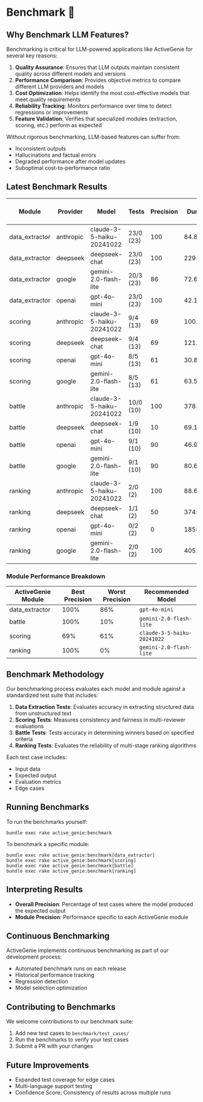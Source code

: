 # Benchmark 🧪

## Why Benchmark LLM Features?

Benchmarking is critical for LLM-powered applications like ActiveGenie for several key reasons:

1. **Quality Assurance**: Ensures that LLM outputs maintain consistent quality across different models and versions
2. **Performance Comparison**: Provides objective metrics to compare different LLM providers and models
3. **Cost Optimization**: Helps identify the most cost-effective models that meet quality requirements
4. **Reliability Tracking**: Monitors performance over time to detect regressions or improvements
5. **Feature Validation**: Verifies that specialized modules (extraction, scoring, etc.) perform as expected

Without rigorous benchmarking, LLM-based features can suffer from:
- Inconsistent outputs
- Hallucinations and factual errors
- Degraded performance after model updates
- Suboptimal cost-to-performance ratio

## Latest Benchmark Results

| Module | Provider | Model | Tests | Precision | Duration (s) | Requests | Tokens | Avg. Duration (s) |
|----------------|-----------|---------------------------|-----------|-----|-------------|-----|--------|---------|
| data_extractor | anthropic | claude-3-5-haiku-20241022 | 23/0 (23) | 100 | 84.806410   | 31  | 29718  | 3.69    |
| data_extractor | deepseek  | deepseek-chat             | 23/0 (23) | 100 | 229.362400  | 32  | 17618  | 9.97    |
| data_extractor | google    | gemini-2.0-flash-lite     | 20/3 (23) | 86  | 72.642049   | 26  | 16930  | 3.16    |
| data_extractor | openai    | gpt-4o-mini               | 23/0 (23) | 100 | 42.168443   | 29  | 13244  | 1.83    |
| scoring        | anthropic | claude-3-5-haiku-20241022 | 9/4 (13)  | 69  | 100.488182  | 13  | 18492  | 7.73    |
| scoring        | deepseek  | deepseek-chat             | 9/4 (13)  | 69  | 121.876891  | 13  | 10584  | 9.38    |
| scoring        | openai    | gpt-4o-mini               | 8/5 (13)  | 61  | 30.899037   | 13  | 9959   | 2.38    |
| scoring        | google    | gemini-2.0-flash-lite     | 8/5 (13)  | 61  | 63.592440   | 12  | 11009  | 4.89    |
| battle         | anthropic | claude-3-5-haiku-20241022 | 10/0 (10) | 100 | 378.610437  | 1   | 1272   | 37.86   |
| battle         | deepseek  | deepseek-chat             | 1/9 (10)  | 10  | 69.189029   | 10  | 3933   | 6.92    |
| battle         | openai    | gpt-4o-mini               | 9/1 (10)  | 90  | 46.945714   | 10  | 8343   | 4.69    |
| battle         | google    | gemini-2.0-flash-lite     | 9/1 (10)  | 90  | 80.621382   | 10  | 13674  | 8.06    |
| ranking        | anthropic | claude-3-5-haiku-20241022 | 2/0 (2)   | 100 | 88.662300   | 2   | 2725   | 44.33   |
| ranking        | deepseek  | deepseek-chat             | 1/1 (2)   | 50  | 3745.800662 | 243 | 313242 | 1872.90 |
| ranking        | openai    | gpt-4o-mini               | 0/2 (2)   | 0   | 1858.974373 | 288 | 436665 | 929.49  |
| ranking        | google    | gemini-2.0-flash-lite     | 2/0 (2)   | 100 | 405.893377  | 80  | 133440 | 202.95  |

### Module Performance Breakdown

| ActiveGenie Module | Best Precision | Worst Precision | Recommended Model |
|--------------------|-------------------|-------------------|-------------------|
| data_extractor | 100% | 86% | `gpt-4o-mini` |
| battle | 100% | 10% | `gemini-2.0-flash-lite` |
| scoring | 69% | 61% | `claude-3-5-haiku-20241022` |
| ranking | 100% | 0% | `gemini-2.0-flash-lite` |

## Benchmark Methodology

Our benchmarking process evaluates each model and module against a standardized test suite that includes:

1. **Data Extraction Tests**: Evaluates accuracy in extracting structured data from unstructured text
2. **Scoring Tests**: Measures consistency and fairness in multi-reviewer evaluations
3. **Battle Tests**: Tests accuracy in determining winners based on specified criteria
4. **Ranking Tests**: Evaluates the reliability of multi-stage ranking algorithms

Each test case includes:
- Input data
- Expected output
- Evaluation metrics
- Edge cases

## Running Benchmarks

To run the benchmarks yourself:

```shell
bundle exec rake active_genie:benchmark
```

To benchmark a specific module:

```shell
bundle exec rake active_genie:benchmark[data_extractor]
bundle exec rake active_genie:benchmark[scoring]
bundle exec rake active_genie:benchmark[battle]
bundle exec rake active_genie:benchmark[ranking]
```

## Interpreting Results

- **Overall Precision**: Percentage of test cases where the model produced the expected output
- **Module Precision**: Performance specific to each ActiveGenie module

## Continuous Benchmarking

ActiveGenie implements continuous benchmarking as part of our development process:
- Automated benchmark runs on each release
- Historical performance tracking
- Regression detection
- Model selection optimization

## Contributing to Benchmarks

We welcome contributions to our benchmark suite:
1. Add new test cases to `benchmark/test_cases/`
2. Run the benchmarks to verify your test cases
3. Submit a PR with your changes

## Future Improvements

- Expanded test coverage for edge cases
- Multi-language support testing
- Confidence Score: Consistency of results across multiple runs